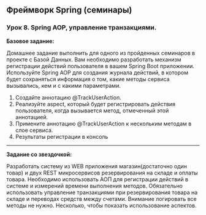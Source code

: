 ## Фреймворк Spring (семинары)
### Урок 8. Spring AOP, управление транзакциями.
**Базовое задание:**

Домашнее задание выполнить для одного из пройденных семинаров в проекте с Базой Данных.
Вам необходимо разработать механизм регистрации действий пользователя в вашем Spring Boot приложении. Используйте Spring AOP
для создания журнала действий, в котором будет сохраняться информация о том, какие методы сервиса вызывались, кем и с какими параметрами.

1. Создайте аннотацию @TrackUserAction.
2. Реализуйте aspect, который будет регистрировать действия пользователя, когда вызывается метод, отмеченный этой аннотацией.
3. Примените аннотацию @TrackUserAction к нескольким методам в слое сервиса.
4. Результаты регистрации в консоль
___
   **Задание со звездочкой:**

   Разработать систему из WEB приложения магазин(достаточно один товар) и двух REST микросервисов резервирования на складе и оплаты товара.
   Необходимо использовать АОП для регистрации действий в системе и измерений времени выполнения методов.
   Обязательно использовать управление транзакциями при резервирования товара на складе и переводах средств между счетами.
   Внимание логировать все методы не нужно. Несколько, чтобы показать использование аспектов.